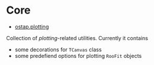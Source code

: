 # Core 

* [ostap.plotting](README.md)

Collection of *plotting*-related utilities. Currently it contains 
 - some decorations for `TCanvas` class
 - some predefiend options for plotting `RooFit` objects 
